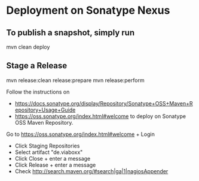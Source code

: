 
Deployment on Sonatype Nexus
============================

To publish a snapshot, simply run
---------------------------------
mvn clean deploy

Stage a Release
---------------
mvn release:clean release:prepare
mvn release:perform

Follow the instructions on
 * https://docs.sonatype.org/display/Repository/Sonatype+OSS+Maven+Repository+Usage+Guide
 * https://oss.sonatype.org/index.html#welcome
to deploy on Sonatype OSS Maven Repository.


Go to https://oss.sonatype.org/index.html#welcome + Login
- Click Staging Repositories
- Select artifact "de.viaboxx"
- Click Close     +  enter a message
- Click Release   +  enter a message
- Check http://search.maven.org/#search|ga|1|nagiosAppender
